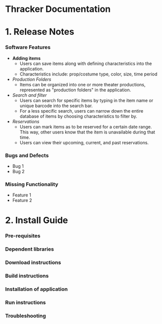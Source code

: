 # Thracker Documentation

# 1. Release Notes
### Software Features
- **Adding items**
  - Users can save items along with defining characteristics into the application.
  - Characteristics include: prop/costume type, color, size, time period
- _Production Folders_
  - Items can be organized into one or more theater productions, represented as "production folders" in the application.
- *Search and filter*
  - Users can search for specific items by typing in the item name or unique barcode into the search bar.
  - For a less specific search, users can narrow down the entire database of items by choosing characteristics to filter by. 
- *Reservations*
  - Users can mark items as to be reserved for a certain date range. This way, other users know that the item is unavailable during that time.
  - Users can view their upcoming, current, and past reservations.
### Bugs and Defects
- Bug 1
- Bug 2
### Missing Functionality
- Feature 1
- Feature 2

# 2. Install Guide
### Pre-requisites
### Dependent libraries
### Download instructions
### Build instructions
### Installation of application
### Run instructions
### Troubleshooting